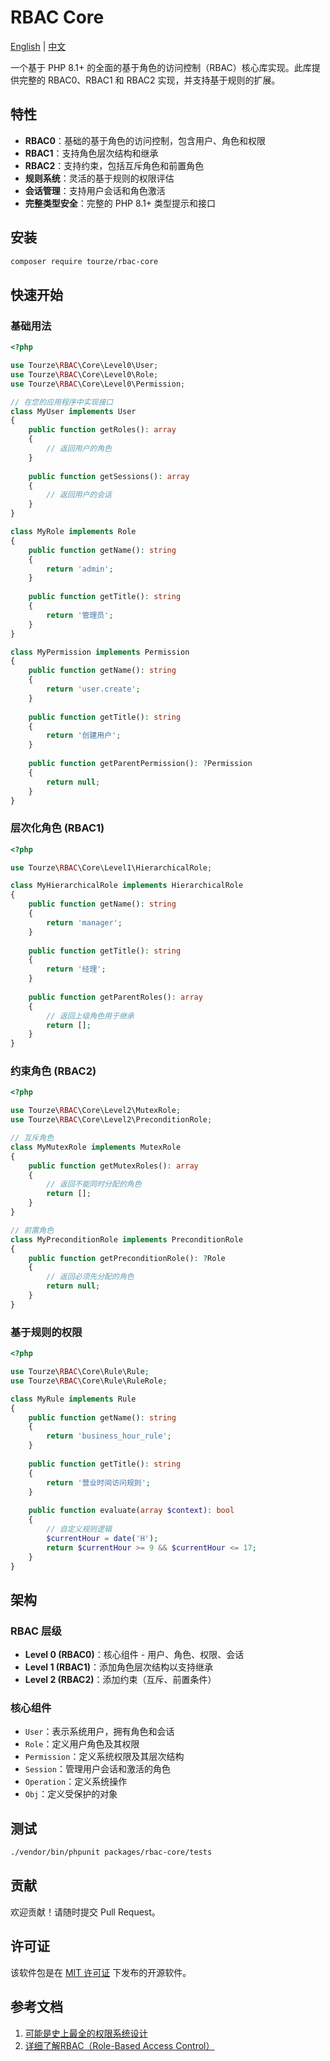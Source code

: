 # RBAC Core

[English](README.md) | [中文](README.zh-CN.md)

一个基于 PHP 8.1+ 的全面的基于角色的访问控制（RBAC）核心库实现。此库提供完整的 RBAC0、RBAC1 和 RBAC2 实现，并支持基于规则的扩展。

## 特性

- **RBAC0**：基础的基于角色的访问控制，包含用户、角色和权限
- **RBAC1**：支持角色层次结构和继承
- **RBAC2**：支持约束，包括互斥角色和前置角色
- **规则系统**：灵活的基于规则的权限评估
- **会话管理**：支持用户会话和角色激活
- **完整类型安全**：完整的 PHP 8.1+ 类型提示和接口

## 安装

```bash
composer require tourze/rbac-core
```

## 快速开始

### 基础用法

```php
<?php

use Tourze\RBAC\Core\Level0\User;
use Tourze\RBAC\Core\Level0\Role;
use Tourze\RBAC\Core\Level0\Permission;

// 在您的应用程序中实现接口
class MyUser implements User
{
    public function getRoles(): array
    {
        // 返回用户的角色
    }
    
    public function getSessions(): array
    {
        // 返回用户的会话
    }
}

class MyRole implements Role
{
    public function getName(): string
    {
        return 'admin';
    }
    
    public function getTitle(): string
    {
        return '管理员';
    }
}

class MyPermission implements Permission
{
    public function getName(): string
    {
        return 'user.create';
    }
    
    public function getTitle(): string
    {
        return '创建用户';
    }
    
    public function getParentPermission(): ?Permission
    {
        return null;
    }
}
```

### 层次化角色 (RBAC1)

```php
<?php

use Tourze\RBAC\Core\Level1\HierarchicalRole;

class MyHierarchicalRole implements HierarchicalRole
{
    public function getName(): string
    {
        return 'manager';
    }
    
    public function getTitle(): string
    {
        return '经理';
    }
    
    public function getParentRoles(): array
    {
        // 返回上级角色用于继承
        return [];
    }
}
```

### 约束角色 (RBAC2)

```php
<?php

use Tourze\RBAC\Core\Level2\MutexRole;
use Tourze\RBAC\Core\Level2\PreconditionRole;

// 互斥角色
class MyMutexRole implements MutexRole
{
    public function getMutexRoles(): array
    {
        // 返回不能同时分配的角色
        return [];
    }
}

// 前置角色
class MyPreconditionRole implements PreconditionRole
{
    public function getPreconditionRole(): ?Role
    {
        // 返回必须先分配的角色
        return null;
    }
}
```

### 基于规则的权限

```php
<?php

use Tourze\RBAC\Core\Rule\Rule;
use Tourze\RBAC\Core\Rule\RuleRole;

class MyRule implements Rule
{
    public function getName(): string
    {
        return 'business_hour_rule';
    }
    
    public function getTitle(): string
    {
        return '营业时间访问规则';
    }
    
    public function evaluate(array $context): bool
    {
        // 自定义规则逻辑
        $currentHour = date('H');
        return $currentHour >= 9 && $currentHour <= 17;
    }
}
```

## 架构

### RBAC 层级

- **Level 0 (RBAC0)**：核心组件 - 用户、角色、权限、会话
- **Level 1 (RBAC1)**：添加角色层次结构以支持继承
- **Level 2 (RBAC2)**：添加约束（互斥、前置条件）

### 核心组件

- `User`：表示系统用户，拥有角色和会话
- `Role`：定义用户角色及其权限
- `Permission`：定义系统权限及其层次结构
- `Session`：管理用户会话和激活的角色
- `Operation`：定义系统操作
- `Obj`：定义受保护的对象

## 测试

```bash
./vendor/bin/phpunit packages/rbac-core/tests
```

## 贡献

欢迎贡献！请随时提交 Pull Request。

## 许可证

该软件包是在 [MIT 许可证](LICENSE) 下发布的开源软件。

## 参考文档

1. [可能是史上最全的权限系统设计](https://zhuanlan.zhihu.com/p/73414693)
2. [详细了解RBAC（Role-Based Access Control）](https://zhuanlan.zhihu.com/p/513142061)
